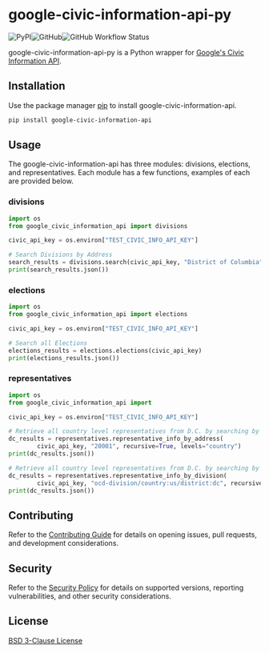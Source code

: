 # google-civic-information-api-py
![PyPI](https://img.shields.io/pypi/v/google-civic-information-api)![GitHub](https://img.shields.io/github/license/k0pak4/google-civic-information-api-py)![GitHub Workflow Status](https://img.shields.io/github/actions/workflow/status/k0pak4/google-civic-information-api-py/run-unit-tests.yml)

google-civic-information-api-py is a Python wrapper for [Google's Civic Information API](https://developers.google.com/civic-information/docs/v2).

## Installation

Use the package manager [pip](https://pip.pypa.io/en/stable/) to install google-civic-information-api.

```bash
pip install google-civic-information-api
```

## Usage
The google-civic-information-api has three modules: divisions, elections, and representatives. Each module has a few functions, examples of each are provided below.

### divisions
```python
import os
from google_civic_information_api import divisions

civic_api_key = os.environ["TEST_CIVIC_INFO_API_KEY"]

# Search Divisions by Address
search_results = divisions.search(civic_api_key, "District of Columbia")
print(search_results.json())
```

### elections
```python
import os
from google_civic_information_api import elections

civic_api_key = os.environ["TEST_CIVIC_INFO_API_KEY"]

# Search all Elections
elections_results = elections.elections(civic_api_key)
print(elections_results.json())
```

### representatives
```python
import os
from google_civic_information_api import 

civic_api_key = os.environ["TEST_CIVIC_INFO_API_KEY"]

# Retrieve all country level representatives from D.C. by searching by Address
dc_results = representatives.representative_info_by_address(
        civic_api_key, "20001", recursive=True, levels="country")
print(dc_results.json())

# Retrieve all country level representatives from D.C. by searching by OCD Division
dc_results = representatives.representative_info_by_division(
        civic_api_key, "ocd-division/country:us/district:dc", recursive=True, levels="country")
print(dc_results.json())
```

## Contributing
Refer to the [Contributing Guide](https://github.com/k0pak4/google-civic-information-api-py/blob/main/CONTRIBUTING.md) for details on opening issues, pull requests, and development considerations.

## Security
Refer to the [Security Policy](https://github.com/k0pak4/google-civic-information-api-py/blob/main/SECURITY.md) for details on supported versions, reporting vulnerabilities, and other security considerations.

## License

[BSD 3-Clause License](https://github.com/k0pak4/google-civic-information-api-py/blob/main/LICENSE)